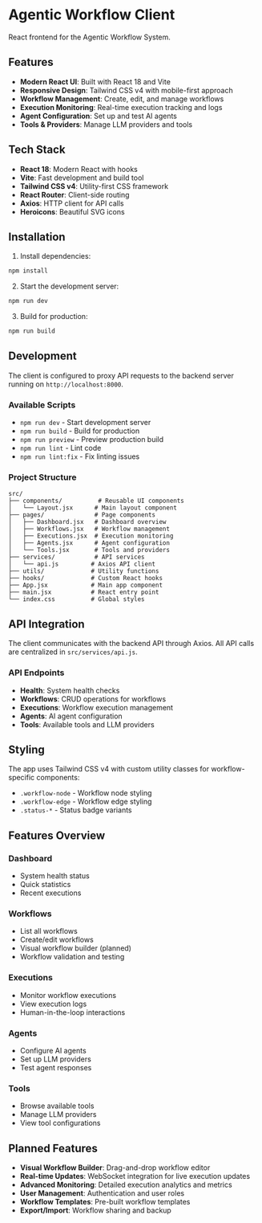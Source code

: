# Agentic Workflow Client

React frontend for the Agentic Workflow System.

## Features

- **Modern React UI**: Built with React 18 and Vite
- **Responsive Design**: Tailwind CSS v4 with mobile-first approach
- **Workflow Management**: Create, edit, and manage workflows
- **Execution Monitoring**: Real-time execution tracking and logs
- **Agent Configuration**: Set up and test AI agents
- **Tools & Providers**: Manage LLM providers and tools

## Tech Stack

- **React 18**: Modern React with hooks
- **Vite**: Fast development and build tool
- **Tailwind CSS v4**: Utility-first CSS framework
- **React Router**: Client-side routing
- **Axios**: HTTP client for API calls
- **Heroicons**: Beautiful SVG icons

## Installation

1. Install dependencies:
```bash
npm install
```

2. Start the development server:
```bash
npm run dev
```

3. Build for production:
```bash
npm run build
```

## Development

The client is configured to proxy API requests to the backend server running on `http://localhost:8000`.

### Available Scripts

- `npm run dev` - Start development server
- `npm run build` - Build for production
- `npm run preview` - Preview production build
- `npm run lint` - Lint code
- `npm run lint:fix` - Fix linting issues

### Project Structure

```
src/
├── components/          # Reusable UI components
│   └── Layout.jsx      # Main layout component
├── pages/              # Page components
│   ├── Dashboard.jsx   # Dashboard overview
│   ├── Workflows.jsx   # Workflow management
│   ├── Executions.jsx  # Execution monitoring
│   ├── Agents.jsx      # Agent configuration
│   └── Tools.jsx       # Tools and providers
├── services/           # API services
│   └── api.js         # Axios API client
├── utils/             # Utility functions
├── hooks/             # Custom React hooks
├── App.jsx            # Main app component
├── main.jsx           # React entry point
└── index.css          # Global styles
```

## API Integration

The client communicates with the backend API through Axios. All API calls are centralized in `src/services/api.js`.

### API Endpoints

- **Health**: System health checks
- **Workflows**: CRUD operations for workflows
- **Executions**: Workflow execution management
- **Agents**: AI agent configuration
- **Tools**: Available tools and LLM providers

## Styling

The app uses Tailwind CSS v4 with custom utility classes for workflow-specific components:

- `.workflow-node` - Workflow node styling
- `.workflow-edge` - Workflow edge styling
- `.status-*` - Status badge variants

## Features Overview

### Dashboard
- System health status
- Quick statistics
- Recent executions

### Workflows
- List all workflows
- Create/edit workflows
- Visual workflow builder (planned)
- Workflow validation and testing

### Executions
- Monitor workflow executions
- View execution logs
- Human-in-the-loop interactions

### Agents
- Configure AI agents
- Set up LLM providers
- Test agent responses

### Tools
- Browse available tools
- Manage LLM providers
- View tool configurations

## Planned Features

- **Visual Workflow Builder**: Drag-and-drop workflow editor
- **Real-time Updates**: WebSocket integration for live execution updates
- **Advanced Monitoring**: Detailed execution analytics and metrics
- **User Management**: Authentication and user roles
- **Workflow Templates**: Pre-built workflow templates
- **Export/Import**: Workflow sharing and backup